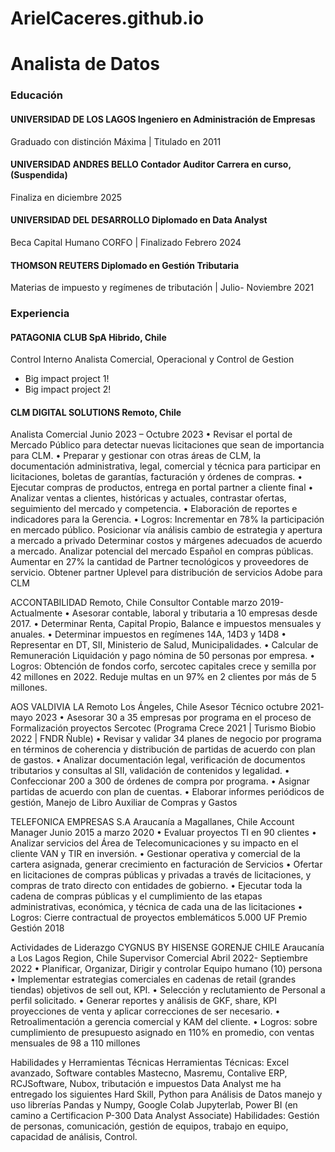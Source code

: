 # ArielCaceres.github.io

# Analista de Datos
### Educación
#### UNIVERSIDAD DE LOS LAGOS	 Ingeniero en Administración de Empresas
Graduado con distinción Máxima | Titulado en 2011

#### UNIVERSIDAD ANDRES BELLO Contador Auditor Carrera en curso, (Suspendida)
Finaliza en diciembre 2025									

#### UNIVERSIDAD DEL DESARROLLO Diplomado en Data Analyst
Beca Capital Humano CORFO | Finalizado Febrero 2024

#### THOMSON REUTERS Diplomado en Gestión Tributaria 
Materias de impuesto y regímenes de tributación	| Julio-  Noviembre 2021
	      
### Experiencia

#### PATAGONIA CLUB SpA  Hibrido, Chile
Control Interno
Analista Comercial, Operacional y Control de Gestion
- Big impact project 1!
- Big impact project 2!
  
#### CLM DIGITAL SOLUTIONS							           	            Remoto, Chile
Analista Comercial		 						      Junio 2023 – Octubre 2023
•	Revisar el portal de Mercado Público para detectar nuevas licitaciones que sean de importancia para CLM.
•	Preparar y gestionar con otras áreas de CLM, la documentación administrativa, legal, comercial y técnica para participar en licitaciones, boletas de garantías, facturación y órdenes de compras.
•	Ejecutar compras de productos, entrega en portal partner a cliente final
•	Analizar ventas a clientes, históricas y actuales, contrastar ofertas, seguimiento del mercado y competencia.
•	Elaboración de reportes e indicadores para la Gerencia.
•	Logros: Incrementar en 78% la participación en mercado público.
 Posicionar vía análisis cambio de estrategia y apertura a mercado a privado
 Determinar costos y márgenes adecuados de acuerdo a mercado.
 Analizar potencial del mercado Español en compras públicas.
 Aumentar en 27% la cantidad de Partner tecnológicos y proveedores de servicio.
 Obtener partner Uplevel para distribución de servicios Adobe para CLM

ACCONTABILIDAD							           	            		Remoto, Chile
Consultor Contable			 				                     marzo 2019- Actualmente
•	Asesorar contable, laboral y tributaria a 10 empresas desde 2017.
•	Determinar Renta, Capital Propio, Balance e impuestos mensuales y anuales.
•	Determinar  impuestos en  regímenes 14A, 14D3 y 14D8
•	Representar en DT, SII, Ministerio de Salud, Municipalidades.
•	Calcular de Remuneración Liquidación y pago nómina de 50 personas por empresa.
•	Logros: Obtención de fondos corfo, sercotec capitales crece y semilla por 42 millones en 2022.
  Reduje  multas en un 97% en 2 clientes por más de 5 millones.



AOS VALDIVIA LA							           	    Remoto  Los Ángeles, Chile
Asesor Técnico			 				                                 octubre 2021- mayo 2023
•	Asesorar 30 a 35 empresas por programa en el proceso de Formalización proyectos Sercotec (Programa Crece 2021 | Turismo Biobio 2022 | FNDR Ñuble)
•	Revisar y validar 34 planes de negocio por programa en términos de coherencia y distribución de partidas de acuerdo con plan de gastos.
•	Analizar documentación legal, verificación de documentos tributarios y consultas al SII, validación de contenidos y legalidad.
•	Confeccionar 200 a 300 de órdenes de compra por programa.
•	Asignar partidas de acuerdo con plan de cuentas.
•	Elaborar informes periódicos de gestión, Manejo de Libro Auxiliar de Compras y Gastos


TELEFONICA EMPRESAS S.A				                          Araucanía a Magallanes, Chile
Account Manager 		 				                                   Junio 2015 a marzo 2020
•	Evaluar proyectos TI en 90 clientes
•	Analizar servicios del Área de Telecomunicaciones y su impacto en el cliente VAN y TIR en inversión.
•	Gestionar operativa y comercial de la cartera asignada, generar crecimiento en facturación de Servicios
•	Ofertar en licitaciones de compras públicas y privadas a través de licitaciones, y compras de trato directo con entidades de gobierno.
•	Ejecutar toda la cadena de compras públicas y el cumplimiento de las etapas administrativas, económica, y técnica de cada una de las licitaciones
•	Logros: Cierre contractual de proyectos emblemáticos 5.000 UF
  Premio Gestión 2018


Actividades de Liderazgo
CYGNUS BY HISENSE GORENJE CHILE				Araucanía a Los Lagos  Region, Chile
Supervisor Comercial 		 				                           Abril 2022- Septiembre 2022
•	Planificar, Organizar, Dirigir y controlar Equipo humano (10) persona
•	Implementar estrategias comerciales en cadenas de retail (grandes tiendas) objetivos de sell out, KPI.
•	Selección y reclutamiento de Personal a perfil solicitado.
•	Generar reportes y análisis de GKF, share, KPI proyecciones de venta y aplicar correcciones de ser necesario.
•	Retroalimentación a gerencia comercial y KAM del cliente.
•	Logros: sobre cumplimiento de presupuesto asignado en 110% en promedio, con ventas mensuales de 98 a 110 millones




Habilidades y Herramientas Técnicas 
Herramientas Técnicas:  Excel avanzado, Software contables Mastecno, Masremu, Contalive ERP, RCJSoftware, Nubox, tributación e impuestos
Data Analyst me ha entregado los siguientes Hard Skill, Python para Análisis de Datos manejo y uso librerías Pandas y Numpy, Google Colab Jupyterlab, Power BI (en camino a Certificacion P-300 Data Analyst Associate)
Habilidades: Gestión de personas, comunicación, gestión de equipos, trabajo en equipo, capacidad de análisis, Control.



